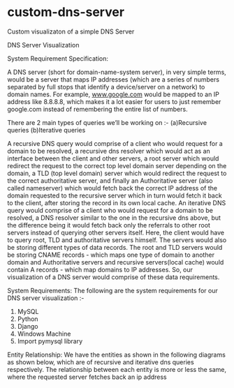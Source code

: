 # custom-dns-server
Custom visualizaton of a simple DNS Server

DNS Server Visualization


System Requirement Specification:

A DNS server (short for domain-name-system server), in very simple terms, would be a server
that maps IP addresses (which are a series of numbers separated by full stops that identify a
device/server on a network) to domain names. For example, www.google.com would be
mapped to an IP address like 8.8.8.8, which makes it a lot easier for users to just remember
google.com instead of remembering the entire list of numbers.

There are 2 main types of queries we’ll be working on :-
(a)Recursive queries
(b)Iterative queries

A recursive DNS query would comprise of a client who would request for a domain to be
resolved, a recursive dns resolver which would act as an interface between the client and other
servers, a root server which would redirect the request to the correct top level domain server
depending on the domain, a TLD (top level domain) server which would redirect the request to
the correct authoritative server, and finally an Authoritative server (also called nameserver)
which would fetch back the correct IP address of the domain requested to the recursive server
which in turn would fetch it back to the client, after storing the record in its own local cache.
An iterative DNS query would comprise of a client who would request for a domain to be
resolved, a DNS resolver similar to the one in the recursive dns above, but the difference being
it would fetch back only the referrals to other root servers instead of querying other servers
itself. Here, the client would have to query root, TLD and authoritative servers himself.
The servers would also be storing different types of data records. The root and TLD servers
would be storing CNAME records - which maps one type of domain to another domain and
Authoritative servers and recursive servers(local cache) would contain A records - which map
domains to IP addresses.
So, our visualization of a DNS server would comprise of these data requirements.


System Requirements:
The following are the system requirements for our DNS server visualization :-
1. MySQL
2. Python
3. Django
4. Windows Machine
5. Import pymysql library


Entity Relationship:
We have the entities as shown in the following diagrams as shown below, which are of recursive
and iterative dns queries respectively.
The relationship between each entity is more or less the same, where the requested server
fetches back an ip address
